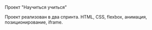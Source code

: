 Проект "Научиться учиться"

Проект реализован в два спринта. HTML, CSS, flexbox, анимация, позиционирование, iframe.
